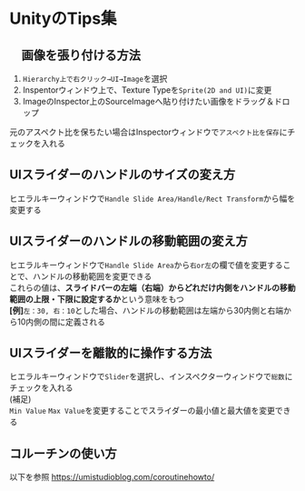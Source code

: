 # UnityのTips集

## 　画像を張り付ける方法
1. ```Hierarchy上で右クリック→UI→Image```を選択
1. Inspentorウィンドウ上で、Texture Typeを```Sprite(2D and UI)```に変更
1. ImageのInspector上のSourceImageへ貼り付けたい画像をドラッグ＆ドロップ

元のアスペクト比を保ちたい場合はInspectorウィンドウで```アスペクト比を保存```にチェックを入れる

## UIスライダーのハンドルのサイズの変え方
ヒエラルキーウィンドウで```Handle Slide Area/Handle/Rect Transform```から幅を変更する
## UIスライダーのハンドルの移動範囲の変え方
ヒエラルキーウィンドウで```Handle Slide Area```から```右or左```の欄で値を変更することで、ハンドルの移動範囲を変更できる  
これらの値は、**スライドバーの左端（右端）からどれだけ内側をハンドルの移動範囲の上限・下限に設定するか**という意味をもつ  
**[例]**```左：30, 右：10```とした場合、ハンドルの移動範囲は左端から30内側と右端から10内側の間に定義される
## UIスライダーを離散的に操作する方法
ヒエラルキーウィンドウで```Slider```を選択し、インスペクターウィンドウで```総数```にチェックを入れる  
(補足)  
```Min Value``` ```Max Value```を変更することでスライダーの最小値と最大値を変更できる
## コルーチンの使い方
以下を参照
https://umistudioblog.com/coroutinehowto/
